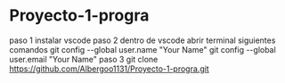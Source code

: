 # Proyecto-1-progra
paso 1 
instalar vscode
paso 2
dentro de vscode abrir terminal 
siguientes comandos
 git config --global user.name "Your Name"
 git config --global user.email "Your Name"
 paso 3 
 git clone https://github.com/Albergoo1131/Proyecto-1-progra.git
